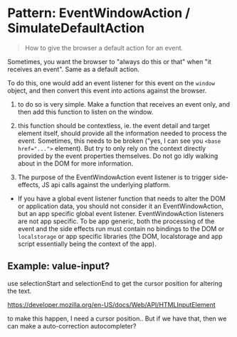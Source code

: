 # Pattern: EventWindowAction / SimulateDefaultAction

> How to give the browser a default action for an event.

Sometimes, you want the browser to "always do this or that" when "it receives an event".
Same as a default action.

To do this, one would add an event listener for this event on the `window` object, and 
then convert this event into actions against the browser.

1. to do so is very simple. Make a function that receives an event only, and 
   then add this function to listen on the window.

2. this function should be contextless, ie. the event detail and target element itself,
   should provide all the information needed to process the event. Sometimes, this needs to be broken
   ("yes, I can see you `<base href="...">` element). 
   But try to only rely on the context directly provided by the event properties themselves.
   Do not go idly walking about in the DOM for more information.
   
3. The purpose of the EventWindowAction event listener is to trigger side-effects, 
   JS api calls against the underlying platform.
   
 * If you have a global event listener function that needs to alter the DOM or application data,
   you should not consider it an EventWindowAction, but an app specific global event listener.
   EventWindowAction listeners are not app specific. To be app generic, both the processing of
   the event and the side effects run must contain no bindings to the DOM or `localstorage` or 
   app specific libraries (the DOM, localstorage and app script essentially being the context of the app).
   
## Example: value-input?

use selectionStart and selectionEnd to get the cursor position for altering the text.

https://developer.mozilla.org/en-US/docs/Web/API/HTMLInputElement

to make this happen, I need a cursor position.. 
But if we have that, then we can make a auto-correction autocompleter?